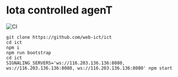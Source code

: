 # Iota controlled agenT

![CI](https://github.com/web-ict/ict/workflows/CI/badge.svg?branch=master)

```
git clone https://github.com/web-ict/ict
cd ict
npm i
npm run bootstrap
cd ict
SIGNALING_SERVERS='ws://116.203.136.136:8080, ws://116.203.136.136:8080, ws://116.203.136.136:8080' npm start
```
